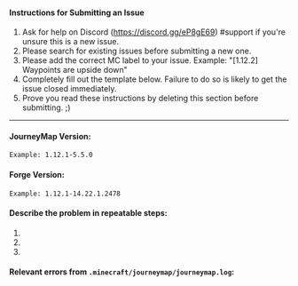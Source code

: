#### Instructions for Submitting an Issue
1. Ask for help on Discord (https://discord.gg/eP8gE69) #support if you're unsure this is a new issue.
2. Please search for existing issues before submitting a new one.
3. Please add the correct MC<version> label to your issue. Example: "[1.12.2] Waypoints are upside down"
4. Completely fill out the template below. Failure to do so is likely to get the issue closed immediately.
5. Prove you read these instructions by deleting this section before submitting. ;)
---
  
#### JourneyMap Version:

`Example: 1.12.1-5.5.0`

#### Forge Version:

`Example: 1.12.1-14.22.1.2478`

#### Describe the problem in repeatable steps:

1.
2.
3.

#### Relevant errors from `.minecraft/journeymap/journeymap.log`:

